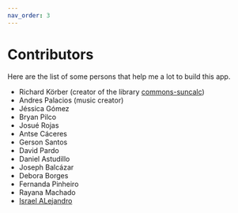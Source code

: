 ```yaml
---
nav_order: 3
---
```

# Contributors

Here are the list of some persons that help me a lot to build this app.

- Richard Körber (creator of the library [commons-suncalc](https://github.com/shred/commons-suncalc))
- Andres Palacios (music creator)
- Jéssica Gómez
- Bryan Pilco
- Josué Rojas
- Antse Cáceres
- Gerson Santos
- David Pardo
- Daniel Astudillo
- Joseph Balcázar
- Debora Borges
- Fernanda Pinheiro
- Rayana Machado
- [Israel ALejandro](https://www.behance.net/israalejandrox)
